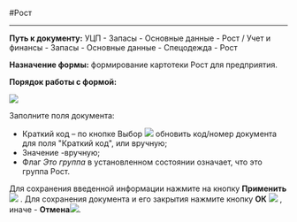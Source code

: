﻿#Рост
_________________________

**Путь к документу:** УЦП - Запасы - Основные данные - Рост / Учет и финансы - Запасы - Основные данные - Спецодежда - Рост

**Назначение формы:** формирование картотеки Рост для предприятия.

**Порядок работы с формой:**

<img src="topic:SCM.AddFiles.Screenshot_10318.jpg">

Заполните поля документа:

* Краткий код – по кнопке Выбор <img src="topic:SCM.AddFiles.Btn_select3.png"> обновить код/номер документа для поля &quot;Краткий код&quot;, или вручную; 
* Значение -вручную;
* Флаг <em>Это группа</em> в установленном состоянии означает, что это группа Рост.

 Для сохранения введенной информации нажмите на кнопку **Применить** ![](topic:SCM.AddFiles.Btn_OK.png) .
 Для сохранения документа и его закрытия нажмите кнопку **ОК**
 ![](topic:SCM.AddFiles.Btn_Post.png) , иначе  -  **Отмена**![](topic:SCM.AddFiles.BtnCloseCancel.png).